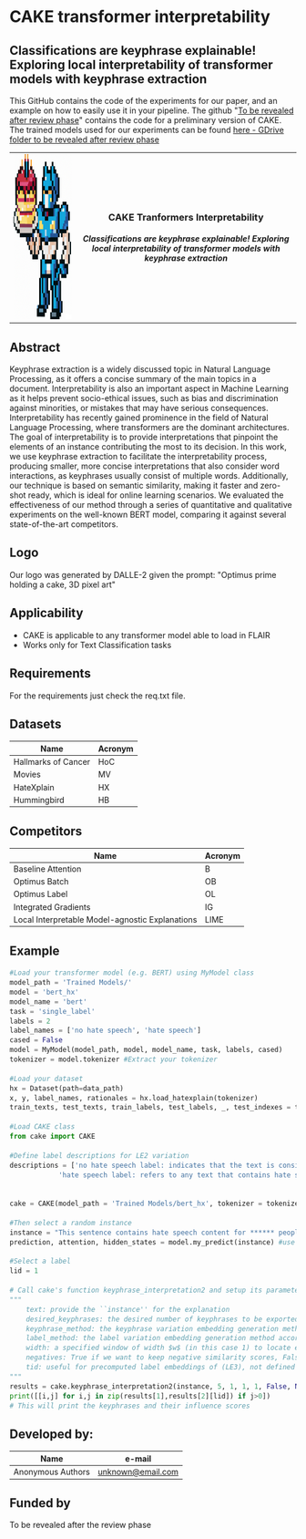 # CAKE transformer interpretability
## Classifications are keyphrase explainable! Exploring local interpretability of transformer models with keyphrase extraction


This GitHub contains the code of the experiments for our paper, and an example on how to easily use it in your pipeline. The github "[To be revealed after review phase](https://github.com/)" contains the code for a preliminary version of CAKE. The trained models used for our experiments can be found [here - GDrive folder to be revealed after review phase](https://drive.google.com/)

<table align="center" cellspacing="0" cellpadding="0" style="border-collapse: collapse !important; border: none !important;">
    <tr style="border: none !important;">
        <td style="border: none !important;"> <img src="DALLE2-logo.png" width="290"  height="290"></td>
        <td align="center" style="border: none !important;"><p><h3>CAKE Tranformers Interpretability</h3><h5>Classifications are keyphrase explainable! Exploring local interpretability of transformer models with keyphrase extraction</h5></p></td>
    </tr>
</table>

## Abstract
Keyphrase extraction is a widely discussed topic in Natural Language Processing, as it offers a concise summary of the main topics in a document. Interpretability is also an important aspect in Machine Learning as it helps prevent socio-ethical issues, such as bias and discrimination against minorities, or mistakes that may have serious consequences. Interpretability has recently gained prominence in the field of Natural Language Processing, where transformers are the dominant architectures. The goal of interpretability is to provide interpretations that pinpoint the elements of an instance contributing the most to its decision. In this work, we use keyphrase extraction to facilitate the interpretability process, producing smaller, more concise interpretations that also consider word interactions, as keyphrases usually consist of multiple words. Additionally, our technique is based on semantic similarity, making it faster and zero-shot ready, which is ideal for online learning scenarios. We evaluated the effectiveness of our method through a series of quantitative and qualitative experiments on the well-known BERT model, comparing it against several state-of-the-art competitors.

## Logo
Our logo was generated by DALLE-2 given the prompt: "Optimus prime holding a cake, 3D pixel art"

## Applicability
- CAKE is applicable to any transformer model able to load in FLAIR
- Works only for Text Classification tasks

## Requirements
For the requirements just check the req.txt file.

## Datasets
|    Name              | Acronym |
| -------------------- | ------- |
| Hallmarks of Cancer  |   HoC   |
| Movies               |    MV   |
| HateXplain           |    HX   |
| Hummingbird          |    HB   |

## Competitors
|    Name              | Acronym |
| -------------------- | ------- |
| Baseline Attention   |    B    |
| Optimus Batch        |    OB   |
| Optimus Label        |    OL   |
| Integrated Gradients |    IG   |
| Local Interpretable Model-agnostic Explanations |   LIME  |

## Example
```python
#Load your transformer model (e.g. BERT) using MyModel class
model_path = 'Trained Models/' 
model = 'bert_hx' 
model_name = 'bert' 
task = 'single_label' 
labels = 2 
label_names = ['no hate speech', 'hate speech']
cased = False 
model = MyModel(model_path, model, model_name, task, labels, cased)
tokenizer = model.tokenizer #Extract your tokenizer

#Load your dataset
hx = Dataset(path=data_path)
x, y, label_names, rationales = hx.load_hatexplain(tokenizer)
train_texts, test_texts, train_labels, test_labels, _, test_indexes = train_test_split(x, y, indices, test_size=.2, random_state=42)

#Load CAKE class
from cake import CAKE

#Define label descriptions for LE2 variation
descriptions = ['no hate speech label: indicates that the text is considered a normal post and does not contain any instances of hate speech.',
            'hate speech label: refers to any text that contains hate speech content, targeting a particular community or individual based on their race, gender, religion, sexual orientation, or other characteristics. These texts may express prejudice, hostility, or aggression towards a particular group or individual, and are intended to cause harm, violence or provoke a negative response.']


cake = CAKE(model_path = 'Trained Models/bert_hx', tokenizer = tokenizer, label_names = label_names, label_descriptions = descriptions, input_docs = train_texts, input_labels = train_labels, input_docs_test = test_texts)

#Then select a random instance
instance = "This sentence contains hate speech content for ****** people!"
prediction, attention, hidden_states = model.my_predict(instance) #use MyModel instance to make a prediction

#Select a label
lid = 1

# Call cake's function keyphrase_interpretation2 and setup its parameters in the following manner:
"""
    text: provide the ``instance'' for the explanation
    desired_keyphrases: the desired number of keyphrases to be exported (in this case we selected 5)
    keyphrase_method: the keyphrase variation embedding generation method according to the paper (in this case KE1 = 1)
    label_method: the label variation embedding generation method according to the paper (in this case LE1 = 1)
    width: a specified window of width $w$ (in this case 1) to locate either an exact match between keyphrases and text (w = 0) or searching the tokens within a specified window of width (w > 0)
    negatives: True if we want to keep negative similarity scores, False if we want to filter and remove the negative similarity scores (in this case False)
    tid: useful for precomputed label embeddings of (LE3), not defined in this one (None)
"""
results = cake.keyphrase_interpretation2(instance, 5, 1, 1, 1, False, None)
print([[i,j] for i,j in zip(results[1],results[2][lid]) if j>0])
# This will print the keyphrases and their influence scores

```

## Developed by: 
|    Name              |      e-mail          |
| -------------------- | -------------------- |
| Anonymous Authors | unknown@email.com |


## Funded by
To be revealed after the review phase
